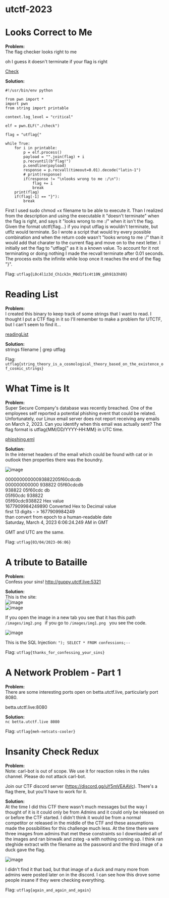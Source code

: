 # utctf-2023

# Looks Correct to Me

**Problem:** <br>
The flag checker looks right to me

oh I guess it doesn't terminate if your flag is right

[Check](https://github.com/noamgariani11/utctf-2023/blob/main/check)

**Solution:** <br>
```
#!/usr/bin/env python

from pwn import *
import pwn
from string import printable

context.log_level = "critical"

elf = pwn.ELF("./check")

flag = "utflag{"

while True:
    for i in printable:
        p = elf.process()
        payload = "".join(flag) + i
        p.recvuntil(b"flag!")
        p.sendline(payload)
        response = p.recvall(timeout=0.01).decode("latin-1")
        # print(response)
        if(response != "\nlooks wrong to me :/\n"):
            flag += i
            break
    print(flag)
    if(flag[-1] == "}"):
        break
```  

First I used sudo chmod +x filename to be able to execute it. Than I realized from the description and using the executable it "doesn't terminate" when the flag is right, and says it "looks wrong to me :/" when it isn't the flag. Given the format utctf{flag...} if you input utflag is wouldn't terminate, but utflz would terminate. So I wrote a script that would try every possible combination and when the return code wasn't "looks wrong to me :/" than it would add that charater to the current flag and move on to the next letter. I initially set the flag to "utflag{" as it is a known value. To account for it not terminating or doing nothing I made the recvall terminate after 0.01 seconds. The process exits the infinite while loop once it reaches the end of the flag "}".

Flag: ```utflag{L0c4l1z3d_Ch1ck3n_M0d1f1c4t10N_g8h91b3h89}```

# Reading List

**Problem:** <br>
I created this binary to keep track of some strings that I want to read. I thought I put a CTF flag in it so I'll remember to make a problem for UTCTF, but I can't seem to find it...

[readingList](https://github.com/noamgariani11/utctf-2023/blob/main/readingList)

**Solution:** <br>
strings filename | grep utflag

Flag: ```utflag{string_theory_is_a_cosmological_theory_based_on_the_existence_of_cosmic_strings}```

# What Time is It

**Problem:** <br>
Super Secure Company's database was recently breached. One of the employees self reported a potential phishing event that could be related. Unfortunately, our Linux email server does not report receiving any emails on March 2, 2023. Can you identify when this email was actually sent? The flag format is utflag{MM/DD/YYYY-HH:MM} in UTC time.

[phipshing.eml](https://github.com/noamgariani11/utctf-2023/blob/main/phishing.eml)

**Solution:** <br>
In the internet headers of the email which could be found with cat or in outlook then properties there was the boundry.

![image](https://user-images.githubusercontent.com/91398631/224591833-aa61dfd3-9b18-4677-9df9-6af666879c28.png)

00000000000093882205f60cdcdb <br>
000000000000 938822 05f60cdcdb <br>
938822 05f60cdc db <br>
05f60cdc 938822 <br>
05f60cdc938822 Hex value <br>
1677909984249890 Converted Hex to Decimal value<br>
first 13 digits - > 1677909984249 <br>
than convert from epoch to a human-readable date <br>
Saturday, March 4, 2023 6:06:24.249 AM in GMT

GMT and UTC are the same.

Flag: ```utflag{03/04/2023-06:06}```

# A tribute to Bataille

**Problem:** <br>
Confess your sins! http://guppy.utctf.live:5321

**Solution:** <br>
This is the site: <br>
![image](https://user-images.githubusercontent.com/91398631/224592503-4d1be224-b683-41c0-a483-48ca88780621.png) <br>
![image](https://user-images.githubusercontent.com/91398631/224592531-3ff2a0ee-073e-4f04-aa18-a7efd240099b.png)

If you open the image in a new tab you see that it has this path ```/images/img2.png ``` if you go to ```/images/img1.png ``` you see the code.

![image](https://user-images.githubusercontent.com/91398631/224592655-a4942196-7e92-46d3-8959-079bd3ba053f.png)

This is the SQL Injection: ```"); SELECT * FROM confessions;--```

Flag: ```utflag{thanks_for_confessing_your_sins}```

# A Network Problem - Part 1

**Problem:** <br>
There are some interesting ports open on betta.utctf.live, particularly port 8080.

betta.utctf.live:8080

**Solution:** <br>
```nc betta.utctf.live 8080```

Flag: ```utflag{meh-netcats-cooler}```

# Insanity Check Redux

**Problem:** <br>
Note: carl-bot is out of scope. We use it for reaction roles in the rules channel. Please do not attack carl-bot.

Join our CTF discord server (https://discord.gg/uY5mVEAAVc). There's a flag there, but you'll have to work for it.

**Solution:** <br>
At the time I did this CTF there wasn't much messages but the way I thought of it is it could only be from Admins and it could only be released on or before the CTF started. I didn't think it would be from a normal competitor or released in the middle of the CTF and these assumptions made the possibilities for this challenge much less. At the time there were three images from admins that met these constraints so I downloaded all of the images and ran binwalk and zsteg -a with nothing coming up. I think ran steghide extract with the filename as the password and the third image of a duck gave the flag.

![image](https://user-images.githubusercontent.com/91398631/224594760-ca0feb13-97ab-4282-83a8-d5e940302d06.png)

I didn't find it that bad, but that image of a duck and many more from admins were posted later on in the discord. I can see how this drove some people insane if they were checking everything. 

Flag: ```utflag{again_and_again_and_again}```

